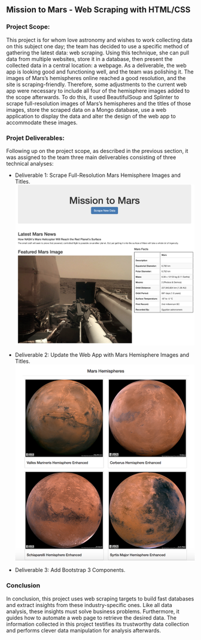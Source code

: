 ## Mission to Mars - Web Scraping with HTML/CSS

### Project Scope:

This project is for whom love astronomy and wishes to work collecting data on this subject one day; the team has decided to use a specific method of gathering the latest data: web scraping. Using this technique, she can pull data from multiple websites, store it in a database, then present the collected data in a central location: a webpage.
As a deliverable, the web app is looking good and functioning well, and the team was polishing it. The images of Mars’s hemispheres online reached a good resolution, and the site is scraping-friendly. Therefore, some adjustments to the current web app were necessary to include all four of the hemisphere images added to the scope afterwards. To do this, it used BeautifulSoup and Splinter to scrape full-resolution images of Mars’s hemispheres and the titles of those images, store the scraped data on a Mongo database, use a web application to display the data and alter the design of the web app to accommodate these images.

### Projet Deliverables:

Following up on the project scope, as described in the previous section, it was assigned to the team three main deliverables consisting of three technical analyses:
- Deliverable 1: Scrape Full-Resolution Mars Hemisphere Images and Titles.
![](Mission-to-Mars/images/report_img_01.png)

- Deliverable 2: Update the Web App with Mars Hemisphere Images and Titles.
![](Mission-to-Mars/images/report_img_02.png)

- Deliverable 3: Add Bootstrap 3 Components.

### Conclusion

In conclusion, this project uses web scraping targets to build fast databases and extract insights from these industry-specific ones. Like all data analysis, these insights must solve business problems. Furthermore, it guides how to automate a web page to retrieve the desired data. The information collected in this project testifies its trustworthy data collection and performs clever data manipulation for analysis afterwards.